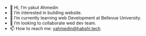- 👋 Hi, I’m yakut Ahmedin
- 👀 I’m interested in building website.
- 🌱 I’m currently learning web Development at Bellevue University.
- 💞️ I’m looking to collaborate wed dev team.
- 📫 How to reach me: yahmedin@habshi.tech

<!---
Yakutmuder9/Dashboard-Portfolio-Project is my ✨ special ✨ repository on my GitHub profile.
You can click the Preview link to look every changes.
--->
